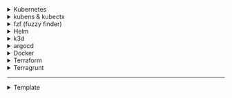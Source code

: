 <details>
<summary>
Kubernetes
</summary>

[Install kubectl](https://kubernetes.io/fr/docs/tasks/tools/install-kubectl/)

```bash
curl -LO https://dl.k8s.io/release/$(curl -Ls https://dl.k8s.io/release/stable.txt)/bin/linux/amd64/kubectl
chmod +x ./kubectl
sudo mv ./kubectl /usr/local/bin/kubectl
kubectl version --client # test to verify version is up to date
```

__Autocompletion__

```zsh
kubectl completion zsh > _kubectl
sudo mv _kubectl /usr/share/zsh/functions/Completion/Unix/
# sudo mv _kubectl /usr/local/share/zsh/site-functions/_kubectl # ça marche aussi
autoload -Uz compinit && compinit
source ~/.zshrc
```

__Alias__

```
nano ~/.zshrc
```

```
alias k=kubectl
alias kg='kubectl get'
```

```
source ~/.zshrc
```

Other useful aliases can be found [here](https://github.com/dwertent/alias-kubectl/blob/main/kubectl_aliases)

</details>

<details>
<summary>kubens & kubectx
</summary>

[github tuto](https://github.com/ahmetb/kubectx#manual-installation-macos-and-linux)

kubens & kubectx installation
```
sudo git clone https://github.com/ahmetb/kubectx /opt/kubectx
sudo ln -s /opt/kubectx/kubectx /usr/local/bin/kubectx
sudo ln -s /opt/kubectx/kubens /usr/local/bin/kubens
```

```
sudo cp /opt/kubectx/completion/_kubectx.zsh /usr/share/zsh/functions/Completion/Unix/
sudo cp /opt/kubectx/completion/_kubens.zsh /usr/share/zsh/functions/Completion/Unix/
```
</details>


<details>
<summary>fzf (fuzzy finder)
</summary>

[github tuto](https://github.com/junegunn/fzf#installation)

Use CTRL+J to look for entries, useful when combined with kubectx & kubens

```
git clone --depth 1 https://github.com/junegunn/fzf.git ~/.fzf
~/.fzf/install
```
</details>


<details>
<summary>Helm
</summary>

__Installation__
Dowload latest release from [official releases page](https://github.com/helm/helm/releases).

```
curl -fsSL -o get_helm.sh https://raw.githubusercontent.com/helm/helm/main/scripts/get-helm-3
chmod 700 get_helm.sh
./get_helm.sh
```

__Autocompletion__

```
helm completion zsh > _helm
sudo mv _helm /usr/share/zsh/functions/Completion/Unix/
```
</details>


<details>
<summary>k3d
</summary>

__Install__

```
wget -q -O - https://raw.githubusercontent.com/k3d-io/k3d/main/install.sh | bash
```

__Autocompletion__

[link to k3d doc](https://k3d.io/v5.0.1/usage/commands/k3d_completion/)
```
k3d completion zsh > _k3d
sudo mv _k3d /usr/share/zsh/functions/Completion/Unix/
```
</details>


<details>
<summary>argocd
</summary>

[link tuto](https://argo-cd.readthedocs.io/en/release-1.8/user-guide/commands/argocd_completion/)

```
argocd completion zsh > "${fpath[1]}/_argocd"
```


</details>

<details>
<summary>Docker
</summary>

Install Docker to be able to run k3d!

See [docker-install-ubuntu.sh](../docker-install-ubuntu.sh) for installation. (or read [this article](https://rdr-it.io/ubuntu-24-04-installation-de-docker-et-docker-compose/), or this [official one](https://docs.docker.com/engine/install/ubuntu/))

After installation (see [official instructions](https://docs.docker.com/engine/install/linux-postinstall/)) :

```
sudo groupadd docker
sudo usermod -aG docker $USER
```

Log out then log back for changes to take effect

For Ubuntu 18.04, follow [this tutorial](https://www.digitalocean.com/community/tutorials/how-to-install-and-use-docker-on-ubuntu-18-04).
</details>

<details>
<summary>Terraform
</summary>

```sh
sudo apt-get update && sudo apt-get install -y gnupg software-properties-common
wget -O- https://apt.releases.hashicorp.com/gpg | \\ngpg --dearmor | \\nsudo tee /usr/share/keyrings/hashicorp-archive-keyring.gpg > /dev/null\n
echo "deb [signed-by=/usr/share/keyrings/hashicorp-archive-keyring.gpg] \\nhttps://apt.releases.hashicorp.com $(lsb_release -cs) main" | \\nsudo tee /etc/apt/sources.list.d/hashicorp.list\n
sudo apt update
sudo apt-get install terraform
terraform -install-autocomplete
```

</details>

<details>
<summary>Terragrunt
</summary>

Télécharger le package Terragrunt sur la page [Releases](https://github.com/gruntwork-io/terragrunt/releases)

```sh
# Ubuntu
cd Téléchargements
mv terragrunt_linux_amd64 terragrunt
chmod u+x terragrunt
sudo mv terragrunt /usr/local/bin/
terragrunt --install-autocomplete
```

</details>

---

<details>
<summary>Template
</summary>
</details>

